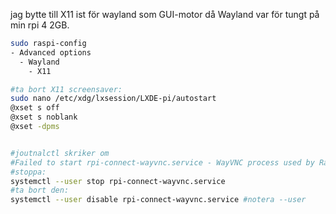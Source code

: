 jag bytte till X11 ist för wayland som GUI-motor då Wayland var för tungt på min rpi 4 2GB. 
```bash
sudo raspi-config
- Advanced options
  - Wayland
    - X11

#ta bort X11 screensaver:
sudo nano /etc/xdg/lxsession/LXDE-pi/autostart
@xset s off
@xset s noblank
@xset -dpms


#joutnalctl skriker om 
#Failed to start rpi-connect-wayvnc.service - WayVNC process used by Raspberry Pi Connect
#stoppa:
systemctl --user stop rpi-connect-wayvnc.service
#ta bort den:
systemctl --user disable rpi-connect-wayvnc.service #notera --user

```